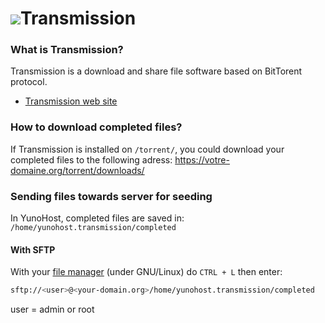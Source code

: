 # <img src="https://yunohost.org/images/transmission.png">Transmission

### What is  Transmission?

Transmission is a download and share file software based on BitTorent protocol.
* [Transmission web site](http://transmissionbt.com/)

### How to download completed files?

If Transmission is installed on `/torrent/`, you could download your completed files to the following adress: https://votre-domaine.org/torrent/downloads/

### Sending files towards server for seeding

In YunoHost, completed files are saved in: `/home/yunohost.transmission/completed`

#### With SFTP

With your [file manager](https://en.wikipedia.org/wiki/File_manager) (under GNU/Linux) do `CTRL + L` then enter:

```bash
sftp://<user>@<your-domain.org>/home/yunohost.transmission/completed
```
user = admin or root

